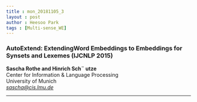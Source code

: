 ```yaml
---
title : mon_20181105_3
layout : post
author : Heesoo Park
tags : [Multi-sense_WE]
---
```


<h3>AutoExtend: ExtendingWord Embeddings to Embeddings for Synsets and Lexemes (IJCNLP 2015)</h3>


<p>

<b>Sascha Rothe and Hinrich Sch¨ utze</b><br/>
Center for Information & Language Processing<br/>
University of Munich<br/>
<em>sascha@cis.lmu.de</em>





</p>

<hr />
<p>
</p>
